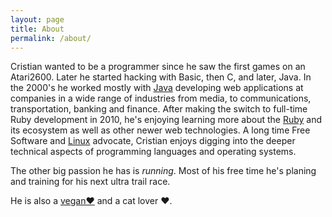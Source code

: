 ```yaml
---
layout: page
title: About
permalink: /about/
---
```


Cristian wanted to be a programmer since he saw the first games on an Atari2600. Later he started hacking with Basic, then C, and later, Java. In the 2000's he worked mostly with [Java](https://en.wikipedia.org/wiki/Java_(programming_language)) developing web applications at companies in a wide range of industries from media, to communications, transportation, banking and finance. After making the switch to full-time Ruby development in 2010, he's enjoying learning more about the [Ruby](https://en.wikipedia.org/wiki/Ruby_(programming_language)) and its ecosystem as well as other newer web technologies. A long time Free Software and [Linux](https://en.wikipedia.org/wiki/Linux) advocate, Cristian enjoys digging into the deeper technical aspects of programming languages and operating systems.

The other big passion he has is _running_. Most of his free time he's planing and training for his next ultra trail race.

He is also a [vegan♥](https://en.wikipedia.org/wiki/Veganism) and a cat lover ♥.
